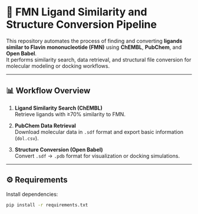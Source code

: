 # 🧪 FMN Ligand Similarity and Structure Conversion Pipeline

This repository automates the process of finding and converting **ligands similar to Flavin mononucleotide (FMN)** using **ChEMBL**, **PubChem**, and **Open Babel**.  
It performs similarity search, data retrieval, and structural file conversion for molecular modeling or docking workflows.

---

## 📊 Workflow Overview

1. **Ligand Similarity Search (ChEMBL)**  
   Retrieve ligands with ≥70% similarity to FMN.

2. **PubChem Data Retrieval**  
   Download molecular data in `.sdf` format and export basic information (`dol.csv`).

3. **Structure Conversion (Open Babel)**  
   Convert `.sdf` → `.pdb` format for visualization or docking simulations.

---

## ⚙️ Requirements

Install dependencies:
```bash
pip install -r requirements.txt

